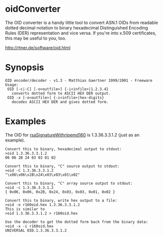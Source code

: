 oidConverter
============

The OID converter is a handy little tool to convert ASN.1 OIDs from readable dotted
decimal notation to binary hexadecimal Distinguished Encoding Rules (DER) representation and vice versa.
If you're into x.509 certificates, this may be useful to you, too.

http://rtner.de/software/oid.html

# Synopsis

```
OID encoder/decoder - v1.3 - Matthias Gaertner 1999/2001 - Freeware
Usage:
 OID [-c|-C] [-o<outfile>] {-i<infile>|1.2.3.4}
   converts dotted form to ASCII HEX DER output.
 OID -x [-o<outfile>] {-i<infile>|hex-digits}
   decodes ASCII HEX DER and gives dotted form.
```

# Examples

The OID for [rsaSignatureWithripemd160](http://www.alvestrand.no/objectid/1.3.36.3.3.1.2.html) is 1.3.36.3.3.1.2 (just as an example).

```
Convert this to binary, hexadecimal output to stdout:
>oid 1.3.36.3.3.1.2
06 06 2B 24 03 03 01 02

Convert this to binary, "C" source output to stdout:
>oid -C 1.3.36.3.3.1.2
"\x06\x06\x2B\x24\x03\x03\x01\x02"

Convert this to binary, "C" array source output to stdout:
>oid -c 1.3.36.3.3.1.2
{ 0x06, 0x06, 0x2B, 0x24, 0x03, 0x03, 0x01, 0x02 }

Convert this to binary, write hex output to a file:
>oid -o r160oid.hex 1.3.36.3.3.1.2
This is similar to
>oid 1.3.36.3.3.1.2 > r160oid.hex

Use the decoder to get the dotted form back from the binary data:
>oid -x -i r160oid.hex
UNIVERSAL OID.1.3.36.3.3.1.2
```
